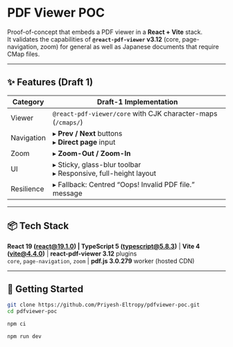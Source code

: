 # PDF Viewer POC

Proof-of-concept that embeds a PDF viewer in a **React + Vite** stack.  
It validates the capabilities of **`@react-pdf-viewer` v3.12** (core, page-navigation, zoom) for general as well as Japanese documents that require CMap files.

---

## ✨ Features (Draft 1)

| Category | Draft-1 Implementation |
| -------- | --------------------- |
| Viewer   | `@react-pdf-viewer/core` with CJK character-maps (`/cmaps/`) |
| Navigation | ▸ **Prev / Next** buttons<br>▸ **Direct page** input |
| Zoom      | ▸ **Zoom-Out / Zoom-In** |
| UI        | ▸ Sticky, glass-blur toolbar<br>▸ Responsive, full-height layout |
| Resilience | ▸ Fallback: Centred “Oops! Invalid PDF file.” message |

---

## 📦 Tech Stack
**React 19 (react@19.1.0) | TypeScript 5 (typescript@5.8.3)** | **Vite 4 (vite@4.4.0)** | **react-pdf-viewer 3.12** plugins  
  `core`, `page-navigation`, `zoom` | **pdf.js 3.0.279** worker (hosted CDN)

---

## 🚀 Getting Started

```bash
git clone https://github.com/Priyesh-Eltropy/pdfviewer-poc.git
cd pdfviewer-poc

npm ci

npm run dev
